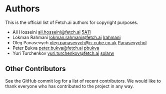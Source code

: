 # Authors

This is the official list of Fetch.ai authors for copyright purposes.

* Ali Hosseini <ali.hosseini@fetch.ai> [5A11](https://github.com/5A11)
* Lokman Rahmani <lokman.rahmani@fetch.ai> [lrahmani](https://github.com/lrahmani)
* Oleg Panasevych <oleg.panasevych@n-cube.co.uk> [Panasevychol](https://github.com/panasevychol)
* Peter Bukva <peter.bukva@fetch.ai> [pbukva](https://github.com/pbukva)
* Yuri Turchenkov <yuri.turchenkov@fetch.ai> [solarw](https://github.com/solarw)

## Other Contributors

See the GitHub commit log for a list of recent contributors. We would like to thank everyone who has contributed to the project in any way.
